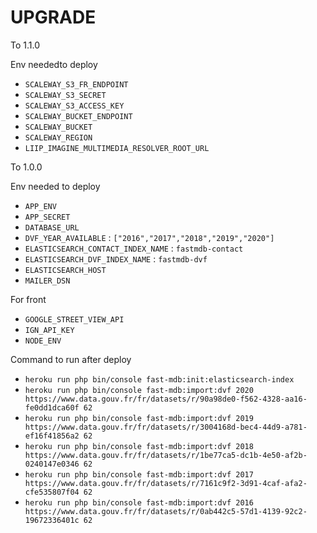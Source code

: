 # UPGRADE

To 1.1.0

Env neededto deploy

* `SCALEWAY_S3_FR_ENDPOINT`
* `SCALEWAY_S3_SECRET`
* `SCALEWAY_S3_ACCESS_KEY`
* `SCALEWAY_BUCKET_ENDPOINT`
* `SCALEWAY_BUCKET`
* `SCALEWAY_REGION`
* `LIIP_IMAGINE_MULTIMEDIA_RESOLVER_ROOT_URL`

To 1.0.0

Env needed to deploy

* `APP_ENV`
* `APP_SECRET`
* `DATABASE_URL`
* `DVF_YEAR_AVAILABLE` : `["2016","2017","2018","2019","2020"]`
* `ELASTICSEARCH_CONTACT_INDEX_NAME` : `fastmdb-contact`
* `ELASTICSEARCH_DVF_INDEX_NAME` : `fastmdb-dvf`
* `ELASTICSEARCH_HOST`
* `MAILER_DSN`

For front

* `GOOGLE_STREET_VIEW_API`
* `IGN_API_KEY`
* `NODE_ENV`

Command to run after deploy

* `heroku run php bin/console fast-mdb:init:elasticsearch-index`
* `heroku run php bin/console fast-mdb:import:dvf 2020 https://www.data.gouv.fr/fr/datasets/r/90a98de0-f562-4328-aa16-fe0dd1dca60f 62`
* `heroku run php bin/console fast-mdb:import:dvf 2019 https://www.data.gouv.fr/fr/datasets/r/3004168d-bec4-44d9-a781-ef16f41856a2 62`
* `heroku run php bin/console fast-mdb:import:dvf 2018 https://www.data.gouv.fr/fr/datasets/r/1be77ca5-dc1b-4e50-af2b-0240147e0346 62`
* `heroku run php bin/console fast-mdb:import:dvf 2017 https://www.data.gouv.fr/fr/datasets/r/7161c9f2-3d91-4caf-afa2-cfe535807f04 62`
* `heroku run php bin/console fast-mdb:import:dvf 2016 https://www.data.gouv.fr/fr/datasets/r/0ab442c5-57d1-4139-92c2-19672336401c 62`
